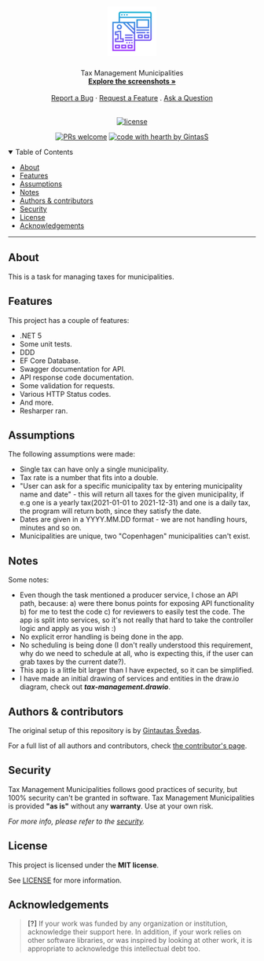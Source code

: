 <h1 align="center">
  <a href="https://github.com/GintasS/tax-management-municipalities">
    <!-- Please provide path to your logo here -->
    <img src="docs/images/logo.svg" alt="Logo" width="100" height="100">
  </a>
</h1>

<div align="center">
  Tax Management Municipalities
  <br />
  <a href="#about"><strong>Explore the screenshots »</strong></a>
  <br />
  <br />
  <a href="https://github.com/GintasS/tax-management-municipalities/issues/new?assignees=&labels=bug&template=01_BUG_REPORT.md&title=bug%3A+">Report a Bug</a>
  ·
  <a href="https://github.com/GintasS/tax-management-municipalities/issues/new?assignees=&labels=enhancement&template=02_FEATURE_REQUEST.md&title=feat%3A+">Request a Feature</a>
  .
  <a href="https://github.com/GintasS/tax-management-municipalities/issues/new?assignees=&labels=question&template=04_SUPPORT_QUESTION.md&title=support%3A+">Ask a Question</a>
</div>

<div align="center">
<br />

[![license](https://img.shields.io/github/license/GintasS/tax-management-municipalities.svg?style=flat-square)](LICENSE)

[![PRs welcome](https://img.shields.io/badge/PRs-welcome-ff69b4.svg?style=flat-square)](https://github.com/GintasS/tax-management-municipalities/issues?q=is%3Aissue+is%3Aopen+label%3A%22help+wanted%22)
[![code with hearth by GintasS](https://img.shields.io/badge/%3C%2F%3E%20with%20%E2%99%A5%20by-GintasS-ff1414.svg?style=flat-square)](https://github.com/GintasS)

</div>

<details open="open">
<summary>Table of Contents</summary>

- [About](#about)
- [Features](#features)
- [Assumptions](#assumptions)
- [Notes](#notes)
- [Authors & contributors](#authors--contributors)
- [Security](#security)
- [License](#license)
- [Acknowledgements](#acknowledgements)

</details>

---

## About

This is a task for managing taxes for municipalities.

## Features

This project has a couple of features:
- .NET 5
- Some unit tests.
- DDD
- EF Core Database.
- Swagger documentation for API.
- API response code documentation.
- Some validation for requests.
- Various HTTP Status codes.
- And more.
- Resharper ran.

## Assumptions

The following assumptions were made:
- Single tax can have only a single municipality.
- Tax rate is a number that fits into a double.
- "User can ask for a specific municipality tax by entering municipality name and date" - this will return all taxes for the given municipality, if e.g one is a yearly tax(2021-01-01 to 2021-12-31) and one is a daily tax, the program will return both, since they satisfy the date.
- Dates are given in a YYYY.MM.DD format - we are not handling hours, minutes and so on.
- Municipalities are unique, two "Copenhagen" municipalities can't exist.

## Notes

Some notes:
- Even though the task mentioned a producer service, I chose an API path, because: a) were there bonus points for exposing API functionality b) for me to test the code c) for reviewers to easily test the code. The app is split into services, so it's not really that hard to take the controller logic and apply as you wish :)
- No explicit error handling is being done in the app.
- No scheduling is being done (I don't really understood this requirement, why do we need to schedule at all, who is expecting this, if the user can grab taxes by the current date?).
- This app is a little bit larger than I have expected, so it can be simplified.
- I have made an initial drawing of services and entities in the draw.io diagram, check out ***tax-management.drawio***.

## Authors & contributors

The original setup of this repository is by [Gintautas Švedas](https://github.com/GintasS).

For a full list of all authors and contributors, check [the contributor's page](https://github.com/GintasS/tax-management-municipalities/contributors).

## Security

Tax Management Municipalities follows good practices of security, but 100% security can't be granted in software.
Tax Management Municipalities is provided **"as is"** without any **warranty**. Use at your own risk.

_For more info, please refer to the [security](docs/SECURITY.md)._

## License

This project is licensed under the **MIT license**.

See [LICENSE](LICENSE) for more information.

## Acknowledgements

> **[?]**
> If your work was funded by any organization or institution, acknowledge their support here.
> In addition, if your work relies on other software libraries, or was inspired by looking at other work, it is appropriate to acknowledge this intellectual debt too.
